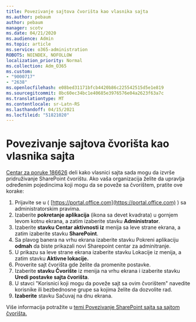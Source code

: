 ```yaml
---
title: Povezivanje sajtova čvorišta kao vlasnika sajta
ms.author: pebaum
author: pebaum
manager: scotv
ms.date: 04/21/2020
ms.audience: Admin
ms.topic: article
ms.service: o365-administration
ROBOTS: NOINDEX, NOFOLLOW
localization_priority: Normal
ms.collection: Adm_O365
ms.custom:
- "9000717"
- "2638"
ms.openlocfilehash: e08bed31171bfcb4420b86c225542515d5e1e819
ms.sourcegitcommit: 8bc60ec34bc1e40685e3976576e04a2623f63a7c
ms.translationtype: MT
ms.contentlocale: sr-Latn-RS
ms.lasthandoff: 04/15/2021
ms.locfileid: "51821020"
---
```

# <a name="associate-hub-sites-as-site-owner"></a>Povezivanje sajtova čvorišta kao vlasnika sajta

[Centar za poruke 186626](https://admin.microsoft.com/Adminportal/Home?source=applauncher#/MessageCenter?id=MC186626) deli kako vlasnici sajta sada mogu da izvrše pridruživanje SharePoint čvorištu. Ako vaša organizacija želite da upravlja određenim pojedincima koji mogu da se poveže sa čvorištem, pratite ove korake: 

1. Prijavite se u ( [https://portal.office.com](https://portal.office.com) ) sa administratorskim pravima.
2. Izaberite **pokretanje aplikacija** (ikona sa devet kvadrata) u gornjem levom kotnu ekrana, a zatim izaberite stavku **Administrator**.
3. Izaberite **stavku Centar aktivnosti iz** menija sa leve strane ekrana, a zatim izaberite stavku **SharePoint**.
4. Sa plavog banera na vrhu ekrana izaberite stavku Pokreni aplikaciju **odmah** da biste prikazali novi Sharepoint centar za adminitranje.
5. U prikazu sa leve strane  ekrana izaberite stavku Lokacije iz menija, a zatim stavku **Aktivne lokacije.**
6. Proverite sajt čvorišta gde želite da promenite postavke.
7. Izaberite **stavku Čvorište** iz menija na vrhu ekrana i izaberite stavku **Uredi postavke sajta čvorišta**.
8. U stavci "Korisnici koji mogu da poveže sajt sa ovim čvorištem" navedite korisnike ili bezbednosne grupe sa kojima želite da dozvolite rad.
9. **Izaberite** stavku Sačuvaj na dnu ekrana.

Više informacija potražite u [temi Povezivanje SharePoint sajta sa sajtom čvorišta.](https://support.office.com/article/associate-a-sharepoint-site-with-a-hub-site-ae0009fd-af04-4d3d-917d-88edb43efc05) 